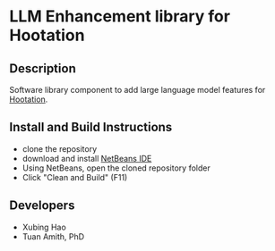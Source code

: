 # LLM Enhancement library for Hootation

## Description

Software library component to add large language model features for [Hootation](https://github.com/ProfTuan/Hootation).

## Install and Build Instructions

- clone the repository
- download and install [NetBeans IDE](https://netbeans.apache.org/front/main/index.html)
- Using NetBeans, open the cloned repository folder
- Click "Clean and Build" (F11)


## Developers

* Xubing Hao
* Tuan Amith, PhD